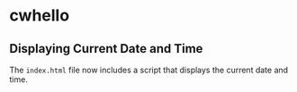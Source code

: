 # cwhello

## Displaying Current Date and Time

The `index.html` file now includes a script that displays the current date and time.
